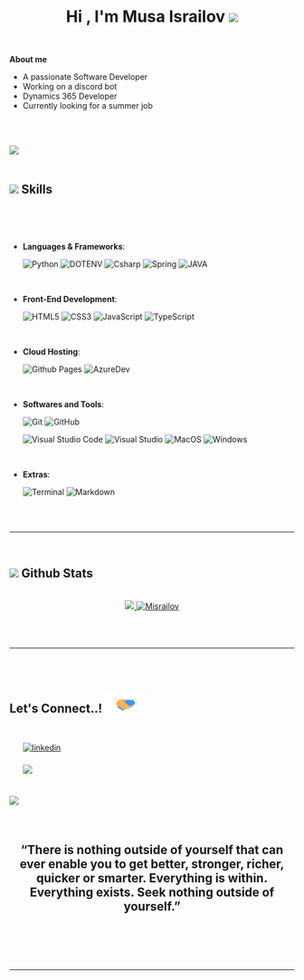
<h1 align="center"><b>Hi , I'm Musa Israilov </b><img src="https://media.giphy.com/media/hvRJCLFzcasrR4ia7z/giphy.gif" width="35"></h1>
<!--  -->


<br>



	
 **About me**




- A passionate Software Developer
- Working on a discord bot
- Dynamics 365 Developer
- Currently looking for a summer job



<br><br>

<img src="https://user-images.githubusercontent.com/73097560/115834477-dbab4500-a447-11eb-908a-139a6edaec5c.gif"><br><br>

## <img src="https://media2.giphy.com/media/QssGEmpkyEOhBCb7e1/giphy.gif?cid=ecf05e47a0n3gi1bfqntqmob8g9aid1oyj2wr3ds3mg700bl&rid=giphy.gif" width ="25"><b> Skills</b>
<br>

<p align="center">
<br>   

- **Languages & Frameworks**:
  
    ![Python](https://img.shields.io/badge/Python%20-%2314354C.svg?style=for-the-badge&logo=python&logoColor=white)
    ![DOTENV](https://img.shields.io/badge/CSHARP-blue.svg?style=for-the-badge&logo=Csharp&logoColor=white)
    ![Csharp](https://img.shields.io/badge/D365_X++-purple?style=for-the-badge&logo=dynamics365&logoColor=white)
    ![Spring](https://img.shields.io/badge/Spring_Boot-green.svg?style=for-the-badge&logo=Spring&logoColor=white)
    ![JAVA](https://img.shields.io/badge/JAVA-red.svg?style=for-the-badge&logo=coffeescript&logoColor=white)
    



<br>   
    
- **Front-End Development**:

   ![HTML5](https://img.shields.io/badge/HTML5%20-%23E34F26.svg?style=for-the-badge&logo=html5&logoColor=white)
   ![CSS3](https://img.shields.io/badge/CSS%20-%231572B6.svg?style=for-the-badge&logo=css3&logoColor=white)
   ![JavaScript](https://img.shields.io/badge/JavaScript%20-%23F7DF1E.svg?style=for-the-badge&logo=javascript&logoColor=black)
    ![TypeScript](https://img.shields.io/badge/TypeScript%20-%231572B6.svg?style=for-the-badge&logo=TypeScript&logoColor=white)

<br>

- **Cloud Hosting**:

    ![Github Pages](https://img.shields.io/badge/GitHub%20Pages-%23327FC7.svg?style=for-the-badge&logo=github&logoColor=white)
    ![AzureDev](https://img.shields.io/badge/azure_devops-lavender.svg?style=for-the-badge&logo=azuredevops&logoColor=grey)

<br>

- **Softwares and Tools**:

    ![Git](https://img.shields.io/badge/git-%23F05033.svg?style=for-the-badge&logo=git&logoColor=white)
    ![GitHub](https://img.shields.io/badge/github-%23121011.svg?style=for-the-badge&logo=github&logoColor=white)
    
    ![Visual Studio Code](https://img.shields.io/badge/Visual%20Studio%20Code-0078d7.svg?style=for-the-badge&logo=visual-studio-code&logoColor=white)
    ![Visual Studio](https://img.shields.io/badge/Visual%20Studio-purple.svg?style=for-the-badge&logo=visual-studio-code&logoColor=white)
    ![MacOS](https://img.shields.io/badge/Mac_OS-grey?style=for-the-badge&logo=apple&logoColor=white)
    ![Windows](https://img.shields.io/badge/Windows-blue?style=for-the-badge&logo=Windows&logoColor=white)  

<br>

- **Extras**:

    ![Terminal](https://img.shields.io/badge/Terminal-%23054020?style=for-the-badge&logo=gnu-bash&logoColor=white)
    ![Markdown](https://img.shields.io/badge/markdown-%23000000.svg?style=for-the-badge&logo=markdown&logoColor=white)   


</p>

<br>
<br>

-----

<br>


## <img src="https://media.giphy.com/media/iY8CRBdQXODJSCERIr/giphy.gif" width="35"><b> Github Stats </b>
<br>

<div align="center">

<a href="https://github.com/Misrailov">
  <img src="https://read-me-stats-git-dependabot-npmandy-650e48-misrailovs-projects.vercel.app/api?username=Misrailov&theme=cobalt" width="450"/>
  <img src="https://read-me-stats-git-dependabot-npmandy-650e48-misrailovs-projects.vercel.app/api/top-langs?username=Misrailov&show_icons=true&locale=en&layout=compact&line_height=20&title_color=7A7ADB&icon_color=2234AE&text_color=D3D3D3&bg_color=0,000000,130F40&hide=html" width="375"  alt="Misrailov"/>

</a>
</div>

<br>
<br>
<br>

-----

<br>
<br>

## <b> Let's Connect..!</b><img src="https://github.com/0xAbdulKhalid/0xAbdulKhalid/raw/main/assets/mdImages/handshake.gif" width ="80">
<br>
<div align='left'>

<ul>

<a href="https://linkedin.com/in/Misrailov" target="_blank">
<img src="https://img.shields.io/badge/linkedin:  Misrailov-%2300acee.svg?color=405DE6&style=for-the-badge&logo=linkedin&logoColor=white" alt=linkedin style="margin-bottom: 5px;"/>
</a>

<br>



<br>

<a href="mailto:m.israilov24@gmail.com" target="_blank">
<img src="https://img.shields.io/badge/gmail:m.israilov24@gmail.com-%23EA4335.svg?style=for-the-badge&logo=gmail&logoColor=white" t=mail style="margin-bottom: 5px;" />
</a>
	
</ul>
</div>

<br>
<img src="https://user-images.githubusercontent.com/73097560/115834477-dbab4500-a447-11eb-908a-139a6edaec5c.gif">
<br>
<br>
<br>

<div align='center'>

## <b>“There is nothing outside of yourself that can ever enable you to get better, stronger, richer, quicker or smarter. Everything is within. Everything exists. Seek nothing outside of yourself.”</b>

</div>
<br>
<br>
<br>
<br>

---

<br>

